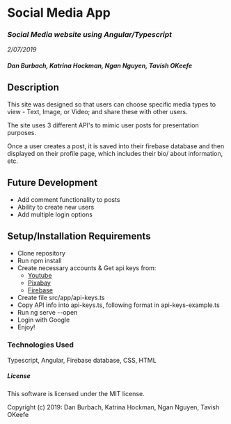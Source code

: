 
# **Social Media App**

### _Social Media website using Angular/Typescript_
  _2/07/2019_

##### _Dan Burbach, Katrina Hockman, Ngan Nguyen, Tavish OKeefe_

## __Description__

  This site was designed so that users can choose specific media types to view - Text, Image, or Video; and share these with other users.

  The site uses 3 different API's to mimic user posts for presentation purposes.

  Once a user creates a post, it is saved into their firebase database and then displayed on their profile page, which includes their bio/ about information, etc.

## __Future Development__
  * Add comment functionality to posts
  * Ability to create new users
  * Add multiple login options

## __Setup/Installation Requirements__

  * Clone repository
  * Run npm install
  * Create necessary accounts & Get api keys from:
    * [Youtube](https://developers.google.com/youtube/)
    * [Pixabay](https://pixabay.com/api/docs/)
    * [Firebase](https://firebase.google.com/)
  * Create file src/app/api-keys.ts
  * Copy API info into api-keys.ts, following format in api-keys-example.ts
  * Run ng serve --open
  * Login with Google
  * Enjoy!



### __Technologies Used__

  Typescript, Angular, Firebase database, CSS, HTML

##### License

  This software is licensed under the MIT license.

  Copyright (c) 2019: Dan Burbach, Katrina Hockman, Ngan Nguyen, Tavish OKeefe
